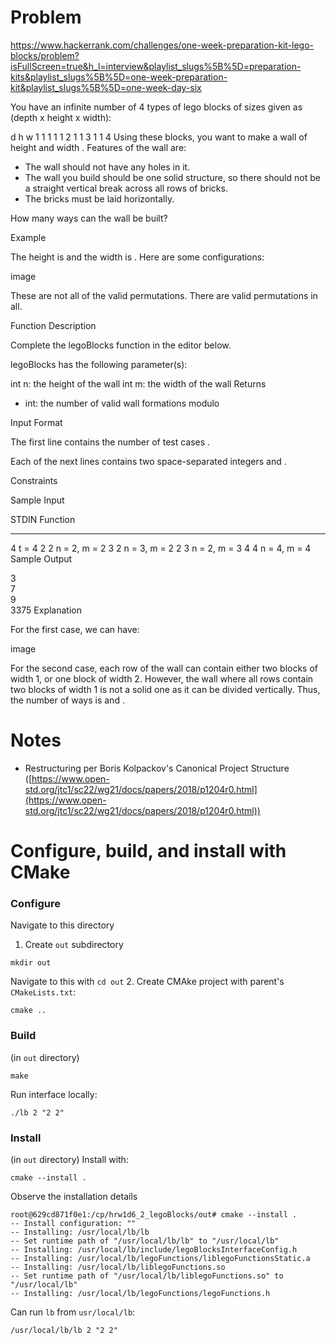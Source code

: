 # Problem
https://www.hackerrank.com/challenges/one-week-preparation-kit-lego-blocks/problem?isFullScreen=true&h_l=interview&playlist_slugs%5B%5D=preparation-kits&playlist_slugs%5B%5D=one-week-preparation-kit&playlist_slugs%5B%5D=one-week-day-six

You have an infinite number of 4 types of lego blocks of sizes given as (depth x height x width):

d	h	w
1	1	1
1	1	2
1	1	3
1	1	4
Using these blocks, you want to make a wall of height  and width . Features of the wall are:

- The wall should not have any holes in it.
- The wall you build should be one solid structure, so there should not be a straight vertical break across all rows of bricks.
- The bricks must be laid horizontally.

How many ways can the wall be built?

Example



The height is  and the width is . Here are some configurations:

image

These are not all of the valid permutations. There are  valid permutations in all.

Function Description

Complete the legoBlocks function in the editor below.

legoBlocks has the following parameter(s):

int n: the height of the wall
int m: the width of the wall
Returns
- int: the number of valid wall formations modulo

Input Format

The first line contains the number of test cases .

Each of the next  lines contains two space-separated integers  and .

Constraints



Sample Input

STDIN   Function
-----   --------
4       t = 4
2 2     n = 2, m = 2
3 2     n = 3, m = 2
2 3     n = 2, m = 3
4 4     n = 4, m = 4
Sample Output

3  
7  
9  
3375
Explanation

For the first case, we can have:

image


For the second case, each row of the wall can contain either two blocks of width 1, or one block of width 2. However, the wall where all rows contain two blocks of width 1 is not a solid one as it can be divided vertically. Thus, the number of ways is  and .

# Notes
- Restructuring per Boris Kolpackov's Canonical Project Structure ([https://www.open-std.org/jtc1/sc22/wg21/docs/papers/2018/p1204r0.html](https://www.open-std.org/jtc1/sc22/wg21/docs/papers/2018/p1204r0.html))

# Configure, build, and install with CMake
### Configure
Navigate to this directory
1. Create `out` subdirectory
```
mkdir out
```
Navigate to this with `cd out`
2. Create CMAke project with parent's `CMakeLists.txt`:
```
cmake ..
```

### Build
(in `out` directory)
```
make
```

Run interface locally:
```
./lb 2 "2 2"
```
### Install
(in `out` directory)
Install with:
```
cmake --install .
```
Observe the installation details
```
root@629cd871f0e1:/cp/hrw1d6_2_legoBlocks/out# cmake --install .
-- Install configuration: ""
-- Installing: /usr/local/lb/lb
-- Set runtime path of "/usr/local/lb/lb" to "/usr/local/lb"
-- Installing: /usr/local/lb/include/legoBlocksInterfaceConfig.h
-- Installing: /usr/local/lb/legoFunctions/liblegoFunctionsStatic.a
-- Installing: /usr/local/lb/liblegoFunctions.so
-- Set runtime path of "/usr/local/lb/liblegoFunctions.so" to "/usr/local/lb"
-- Installing: /usr/local/lb/legoFunctions/legoFunctions.h
```

Can run `lb` from `usr/local/lb`:
```
/usr/local/lb/lb 2 "2 2"
```
